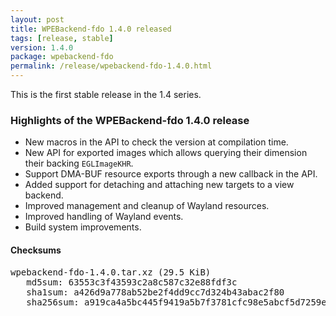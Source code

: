 ```yaml
---
layout: post
title: WPEBackend-fdo 1.4.0 released
tags: [release, stable]
version: 1.4.0
package: wpebackend-fdo
permalink: /release/wpebackend-fdo-1.4.0.html
---
```


This is the first stable release in the 1.4 series.

### Highlights of the WPEBackend-fdo 1.4.0 release

- New macros in the API to check the version at compilation time.
- New API for exported images which allows querying their dimension their backing `EGLImageKHR`.
- Support DMA-BUF resource exports through a new callback in the API.
- Added support for detaching and attaching new targets to a view backend.
- Improved management and cleanup of Wayland resources.
- Improved handling of Wayland events.
- Build system improvements.

#### Checksums

<pre>
wpebackend-fdo-1.4.0.tar.xz (29.5 KiB)
   md5sum: 63553c3f43593c2a8c587c32e88fdf3c
   sha1sum: a426d9a778ab52be2f4dd9cc7d324b43abac2f80
   sha256sum: a919ca4a5bc445f9419a5b7f3781cfc98e5abcf5d7259eb1869f5ab20fd18baf
</pre>

